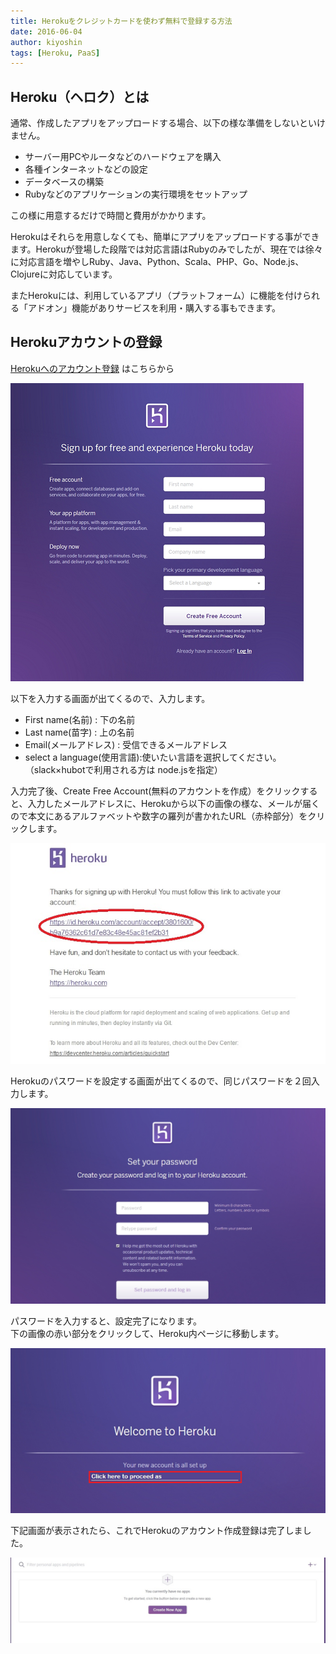 ```yaml
---
title: Herokuをクレジットカードを使わず無料で登録する方法
date: 2016-06-04
author: kiyoshin
tags: [Heroku, PaaS]
---
```


## Heroku（ヘロク）とは
通常、作成したアプリをアップロードする場合、以下の様な準備をしないといけません。

* サーバー用PCやルータなどのハードウェアを購入
* 各種インターネットなどの設定
* データベースの構築
* Rubyなどのアプリケーションの実行環境をセットアップ

この様に用意するだけで時間と費用がかかります。

Herokuはそれらを用意しなくても、簡単にアプリをアップロードする事ができます。Herokuが登場した段階では対応言語はRubyのみでしたが、現在では徐々に対応言語を増やしRuby、Java、Python、Scala、PHP、Go、Node.js、Clojureに対応しています。

またHerokuには、利用しているアプリ（プラットフォーム）に機能を付けられる「アドオン」機能がありサービスを利用・購入する事もできます。

## Herokuアカウントの登録
[Herokuへのアカウント登録](https://signup.heroku.com/login) はこちらから

![Heroku](images/get-heroku-account-for-free-1.png)

以下を入力する画面が出てくるので、入力します。

* First name(名前) : 下の名前
* Last name(苗字) : 上の名前
* Email(メールアドレス) : 受信できるメールアドレス
* select a language(使用言語):使いたい言語を選択してください。（slack×hubotで利用される方は node.jsを指定）

入力完了後、Create Free Account(無料のアカウントを作成）をクリックすると、入力したメールアドレスに、Herokuから以下の画像の様な、メールが届くので本文にあるアルファベットや数字の羅列が書かれたURL（赤枠部分）をクリックします。

![heroku_send_mail](images/get-heroku-account-for-free-2.jpg)

Herokuのパスワードを設定する画面が出てくるので、同じパスワードを２回入力します。

![パスワード作成フォーム](images/get-heroku-account-for-free-3.jpg)

パスワードを入力すると、設定完了になります。  
下の画像の赤い部分をクリックして、Heroku内ページに移動します。

![herokusetting](images/get-heroku-account-for-free-4.png)

下記画面が表示されたら、これでHerokuのアカウント作成登録は完了しました。

![heroku-login-image](images/get-heroku-account-for-free-5.jpg)

